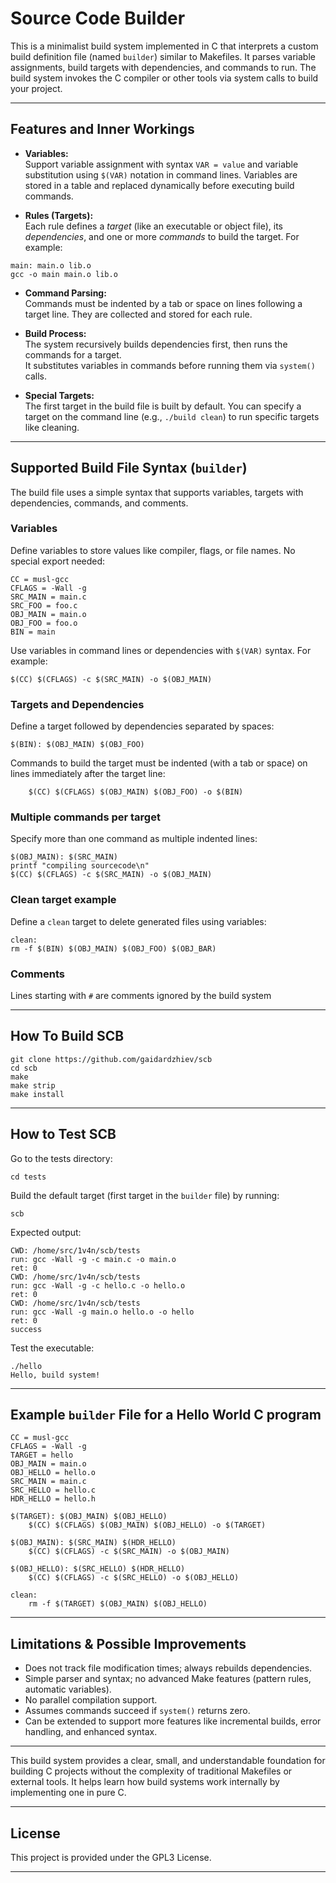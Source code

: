 # Source Code Builder

This is a minimalist build system implemented in C that interprets a custom build definition file (named `builder`) similar to Makefiles. It parses variable assignments, build targets with dependencies, and commands to run. The build system invokes the C compiler or other tools via system calls to build your project.

---

## Features and Inner Workings

- **Variables:**  
  Support variable assignment with syntax `VAR = value` and variable substitution using `$(VAR)` notation in command lines. Variables are stored in a table and replaced dynamically before executing build commands.

- **Rules (Targets):**  
  Each rule defines a *target* (like an executable or object file), its *dependencies*, and one or more *commands* to build the target. For example:

```
main: main.o lib.o
gcc -o main main.o lib.o
```

- **Command Parsing:**  
Commands must be indented by a tab or space on lines following a target line. They are collected and stored for each rule.

- **Build Process:**  
The system recursively builds dependencies first, then runs the commands for a target.  
It substitutes variables in commands before running them via `system()` calls.

- **Special Targets:**  
The first target in the build file is built by default. You can specify a target on the command line (e.g., `./build clean`) to run specific targets like cleaning.

---

## Supported Build File Syntax (`builder`)

The build file uses a simple syntax that supports variables, targets with dependencies, commands, and comments.

### Variables

Define variables to store values like compiler, flags, or file names. No special export needed:

```
CC = musl-gcc
CFLAGS = -Wall -g
SRC_MAIN = main.c
SRC_FOO = foo.c
OBJ_MAIN = main.o
OBJ_FOO = foo.o
BIN = main

```

Use variables in command lines or dependencies with `$(VAR)` syntax. For example:

```
$(CC) $(CFLAGS) -c $(SRC_MAIN) -o $(OBJ_MAIN)
```


### Targets and Dependencies

Define a target followed by dependencies separated by spaces:

```
$(BIN): $(OBJ_MAIN) $(OBJ_FOO)
```

Commands to build the target must be indented (with a tab or space) on lines immediately after the target line:

```
    $(CC) $(CFLAGS) $(OBJ_MAIN) $(OBJ_FOO) -o $(BIN)
```


### Multiple commands per target

Specify more than one command as multiple indented lines:

```
$(OBJ_MAIN): $(SRC_MAIN)
printf "compiling sourcecode\n"
$(CC) $(CFLAGS) -c $(SRC_MAIN) -o $(OBJ_MAIN)
```


### Clean target example

Define a `clean` target to delete generated files using variables:

```
clean:
rm -f $(BIN) $(OBJ_MAIN) $(OBJ_FOO) $(OBJ_BAR)
```


### Comments

Lines starting with `#` are comments ignored by the build system

---

## How To Build SCB

```
git clone https://github.com/gaidardzhiev/scb
cd scb
make
make strip
make install
```

---

## How to Test SCB
Go to the tests directory:
```
cd tests
```

Build the default target (first target in the `builder` file) by running:
```
scb
```

Expected output:
```
CWD: /home/src/1v4n/scb/tests
run: gcc -Wall -g -c main.c -o main.o
ret: 0
CWD: /home/src/1v4n/scb/tests
run: gcc -Wall -g -c hello.c -o hello.o
ret: 0
CWD: /home/src/1v4n/scb/tests
run: gcc -Wall -g main.o hello.o -o hello
ret: 0
success
```

Test the executable:
```
./hello
Hello, build system!
```

---

## Example `builder` File for a Hello World C program

```
CC = musl-gcc
CFLAGS = -Wall -g
TARGET = hello
OBJ_MAIN = main.o
OBJ_HELLO = hello.o
SRC_MAIN = main.c
SRC_HELLO = hello.c
HDR_HELLO = hello.h

$(TARGET): $(OBJ_MAIN) $(OBJ_HELLO)
    $(CC) $(CFLAGS) $(OBJ_MAIN) $(OBJ_HELLO) -o $(TARGET)

$(OBJ_MAIN): $(SRC_MAIN) $(HDR_HELLO)
    $(CC) $(CFLAGS) -c $(SRC_MAIN) -o $(OBJ_MAIN)

$(OBJ_HELLO): $(SRC_HELLO) $(HDR_HELLO)
    $(CC) $(CFLAGS) -c $(SRC_HELLO) -o $(OBJ_HELLO)

clean:
    rm -f $(TARGET) $(OBJ_MAIN) $(OBJ_HELLO)
```

---

## Limitations & Possible Improvements

- Does not track file modification times; always rebuilds dependencies.
- Simple parser and syntax; no advanced Make features (pattern rules, automatic variables).
- No parallel compilation support.
- Assumes commands succeed if `system()` returns zero.
- Can be extended to support more features like incremental builds, error handling, and enhanced syntax.

---

This build system provides a clear, small, and understandable foundation for building C projects without the complexity of traditional Makefiles or external tools. It helps learn how build systems work internally by implementing one in pure C.

---

## License

This project is provided under the GPL3 License.

---
